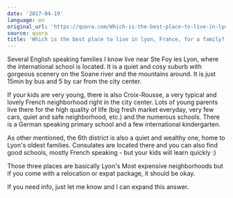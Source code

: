```yaml
---
date: '2017-04-19'
language: en
original_url: 'https://quora.com/Which-is-the-best-place-to-live-in-lyon-France-for-a-family/answer/Clément-Renaud'
source: quora
title: 'Which is the best place to live in lyon, France, for a family?'
---
```


Several English speaking families I know live near Ste Foy les Lyon,
where the international school is located. It is a quiet and cosy suburb
with gorgeous scenery on the Soane river and the mountains around. It is
just 15min by bus and 5 by car from the city center.

If your kids are very young, there is also Croix-Rousse, a very typical
and lovely French neighborhood right in the city center. Lots of young
parents live there for the high quality of life (big fresh market
everyday, very few cars, quiet and safe neighborhood, etc.) and the
numerous schools. There is a German speaking primary school and a few
international kindergarten.

As other mentioned, the 6th district is also a quiet and wealthy one,
home to Lyon's oldest families. Consulates are located there and you can
also find good schools, mostly French speaking - but your kids will
learn quickly :)

Those three places are basically Lyon's Most expensive neighborhoods but
if you come with a relocation or expat package, it should be okay.

If you need info, just let me know and I can expand this answer.
